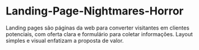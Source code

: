 # Landing-Page-Nightmares-Horror
Landing pages são páginas da web para converter visitantes em clientes potenciais, com oferta clara e formulário para coletar informações. Layout simples e visual enfatizam a proposta de valor.
